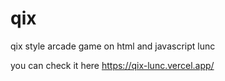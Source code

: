 # qix
qix style arcade game on html and javascript lunc

you can check it here https://qix-lunc.vercel.app/
